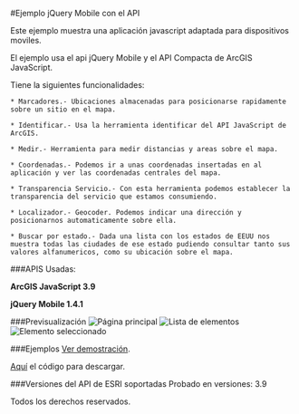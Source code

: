 #Ejemplo jQuery Mobile con el API 

Este ejemplo muestra una aplicación javascript adaptada para dispositivos moviles.

El ejemplo usa el api jQuery Mobile y el API Compacta de ArcGIS JavaScript.

Tiene la siguientes funcionalidades:

	* Marcadores.- Ubicaciones almacenadas para posicionarse rapidamente sobre un sitio en el mapa.

	* Identificar.- Usa la herramienta identificar del API JavaScript de ArcGIS.

	* Medir.- Herramienta para medir distancias y areas sobre el mapa.

	* Coordenadas.- Podemos ir a unas coordenadas insertadas en al aplicación y ver las coordenadas centrales del mapa.

	* Transparencia Servicio.- Con esta herramienta podemos establecer la transparencia del servicio que estamos consumiendo.

	* Localizador.- Geocoder. Podemos indicar una dirección y posicionarnos automaticamente sobre ella.

	* Buscar por estado.- Dada una lista con los estados de EEUU nos muestra todas las ciudades de ese estado pudiendo consultar tanto sus valores alfanumericos, como su ubicación sobre el mapa.

###APIS Usadas:

**ArcGIS JavaScript 3.9**

**jQuery Mobile 1.4.1**

###Previsualización
![Página principal](http://91.121.152.137/images/jquery1.png "Página principal")
![Lista de elementos](http://91.121.152.137/images/jquery5.png "Lista de elementos")
![Elemento seleccionado](http://91.121.152.137/images/jquery5.png "Elemento seleccionado")

###Ejemplos
[Ver demostración](http://91.121.152.137/apps/jquery/index.html).

[Aquí](https://github.com/saik003/Apps-JavaScript/tree/master/jQueryMobile) el código para descargar.  

###Versiones del API de ESRI soportadas
Probado en versiones: 3.9

Todos los derechos reservados.

